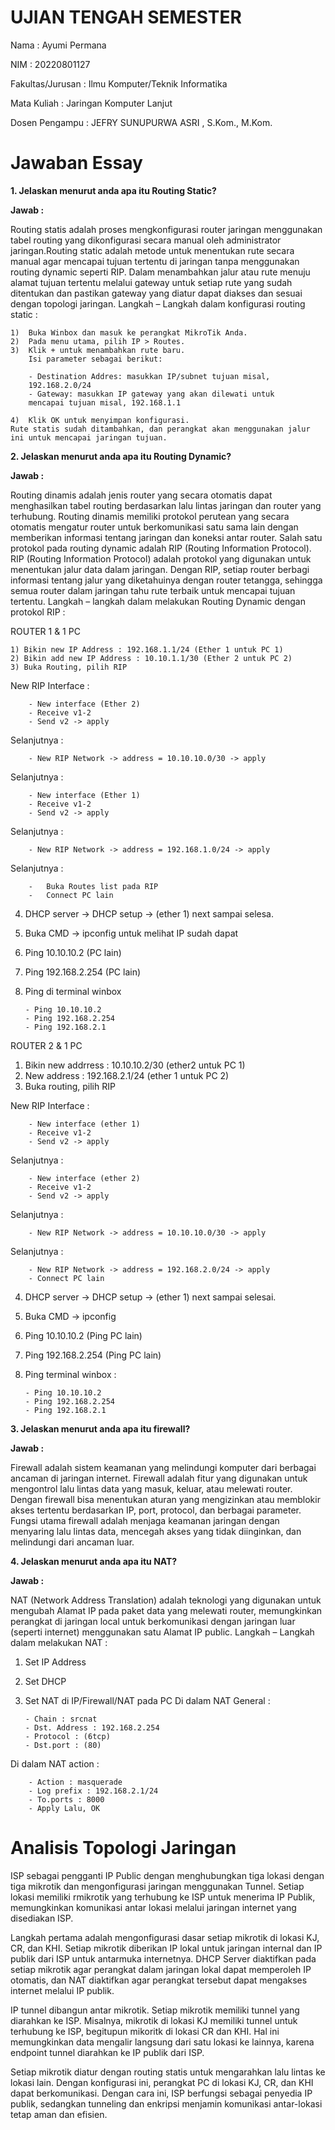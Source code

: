 # **UJIAN TENGAH SEMESTER**

Nama		    	: Ayumi Permana

NIM			        : 20220801127

Fakultas/Jurusan	: Ilmu Komputer/Teknik Informatika

Mata Kuliah		    : Jaringan Komputer Lanjut

Dosen Pengampu	    : JEFRY SUNUPURWA ASRI , S.Kom., M.Kom.

# **Jawaban Essay**

**1. Jelaskan menurut anda apa itu Routing Static?**

**Jawab :**

Routing statis adalah proses mengkonfigurasi router jaringan menggunakan tabel routing yang dikonfigurasi secara manual oleh administrator jaringan.Routing static adalah metode untuk menentukan rute secara manual agar mencapai tujuan tertentu di jaringan tanpa menggunakan routing dynamic seperti RIP. Dalam menambahkan jalur atau rute menuju alamat tujuan tertentu melalui gateway untuk setiap rute yang sudah ditentukan dan pastikan gateway yang diatur dapat diakses dan sesuai dengan topologi jaringan. Langkah – Langkah dalam konfigurasi routing static :

    1)	Buka Winbox dan masuk ke perangkat MikroTik Anda.
    2)	Pada menu utama, pilih IP > Routes.
    3)	Klik + untuk menambahkan rute baru. 
        Isi parameter sebagai berikut: 

        - Destination Addres: masukkan IP/subnet tujuan misal,  
        192.168.2.0/24
        - Gateway: masukkan IP gateway yang akan dilewati untuk  
        mencapai tujuan misal, 192.168.1.1

    4)	Klik OK untuk menyimpan konfigurasi.
    Rute statis sudah ditambahkan, dan perangkat akan menggunakan jalur ini untuk mencapai jaringan tujuan.

**2. Jelaskan menurut anda apa itu Routing Dynamic?**

**Jawab :**

Routing dinamis adalah jenis router yang secara otomatis dapat menghasilkan tabel routing berdasarkan lalu lintas jaringan dan router yang terhubung. Routing dinamis memiliki protokol perutean yang secara otomatis mengatur router untuk berkomunikasi satu sama lain dengan memberikan informasi tentang jaringan dan koneksi antar router. Salah satu protokol pada routing dynamic adalah RIP (Routing Information Protocol). RIP (Routing Information Protocol) adalah protokol yang digunakan untuk menentukan jalur data dalam jaringan. Dengan RIP, setiap router berbagi informasi tentang jalur yang diketahuinya dengan router tetangga, sehingga semua router dalam jaringan tahu rute terbaik untuk mencapai tujuan tertentu. Langkah – langkah dalam melakukan Routing Dynamic dengan protokol RIP :

ROUTER 1 & 1 PC

    1) Bikin new IP Address : 192.168.1.1/24 (Ether 1 untuk PC 1)
    2) Bikin add new IP Address : 10.10.1.1/30 (Ether 2 untuk PC 2)
    3) Buka Routing, pilih RIP

New RIP Interface :

        - New interface (Ether 2)
        - Receive v1-2
        - Send v2 -> apply

Selanjutnya :

        - New RIP Network -> address = 10.10.10.0/30 -> apply

Selanjutnya :

        - New interface (Ether 1)
        - Receive v1-2
        - Send v2 -> apply

Selanjutnya :

        - New RIP Network -> address = 192.168.1.0/24 -> apply

Selanjutnya :

        -	Buka Routes list pada RIP
        -	Connect PC lain

4)	DHCP server -> DHCP setup -> (ether 1) next sampai selesa.
5)	Buka CMD -> ipconfig untuk melihat IP sudah dapat
6)	Ping 10.10.10.2 (PC lain)
7)	Ping 192.168.2.254 (PC lain)
8)	Ping di terminal winbox

        - Ping 10.10.10.2
        - Ping 192.168.2.254
        - Ping 192.168.2.1

ROUTER 2 & 1 PC
1)	Bikin new addrress : 10.10.10.2/30 (ether2 untuk PC 1)
2)	New address : 192.168.2.1/24 (ether 1 untuk PC 2)
3)	Buka routing, pilih RIP

New RIP Interface :

        - New interface (ether 1)
        - Receive v1-2
        - Send v2 -> apply

Selanjutnya :

        - New interface (ether 2)
        - Receive v1-2
        - Send v2 -> apply

Selanjutnya :

        - New RIP Network -> address = 10.10.10.0/30 -> apply

Selanjutnya :

        - New RIP Network -> address = 192.168.2.0/24 -> apply
        - Connect PC lain

4)	DHCP server -> DHCP setup -> (ether 1) next sampai selesai.
5)	Buka CMD -> ipconfig
6)	Ping 10.10.10.2 (Ping PC lain)
7)	Ping 192.168.2.254 (Ping PC lain)

8)	Ping terminal winbox :

        - Ping 10.10.10.2
        - Ping 192.168.2.254
        - Ping 192.168.2.1

**3. Jelaskan menurut anda apa itu firewall?**

**Jawab :**

Firewall adalah sistem keamanan yang melindungi komputer dari berbagai ancaman di jaringan internet. Firewall adalah fitur yang digunakan untuk mengontrol lalu lintas data yang masuk, keluar, atau melewati router. Dengan firewall bisa menentukan aturan yang mengizinkan atau memblokir akses tertentu berdasarkan IP, port, protocol, dan berbagai parameter. Fungsi utama firewall adalah menjaga keamanan jaringan dengan menyaring lalu lintas data, mencegah akses yang tidak diinginkan, dan melindungi dari ancaman luar.

**4. Jelaskan menurut anda apa itu NAT?**

**Jawab :**

NAT (Network Address Translation) adalah teknologi yang digunakan untuk mengubah Alamat IP pada paket data yang melewati router, memungkinkan perangkat di jaringan local untuk berkomunikasi dengan jaringan luar (seperti internet) menggunakan satu Alamat IP public. Langkah – Langkah dalam melakukan NAT :
1)	Set IP Address
2)	Set DHCP
3)	Set NAT di IP/Firewall/NAT pada PC
Di dalam NAT General :

        - Chain : srcnat
        - Dst. Address : 192.168.2.254
        - Protocol : (6tcp)
        - Dst.port : (80)

Di dalam NAT action :

        - Action : masquerade
        - Log prefix : 192.168.2.1/24
        - To.ports : 8000
        - Apply Lalu, OK

# **Analisis Topologi Jaringan**

ISP sebagai pengganti IP Public dengan menghubungkan tiga lokasi dengan tiga mikrotik dan mengonfigurasi jaringan menggunakan Tunnel. Setiap lokasi memiliki rmikrotik yang terhubung ke ISP untuk menerima IP Publik, memungkinkan komunikasi antar lokasi melalui jaringan internet yang disediakan ISP.

Langkah pertama adalah mengonfigurasi dasar setiap mikrotik di lokasi KJ, CR, dan KHI. Setiap mikrotik diberikan IP lokal untuk jaringan internal dan IP publik dari ISP untuk antarmuka internetnya. DHCP Server diaktifkan pada setiap mikrotik agar perangkat dalam jaringan lokal dapat memperoleh IP otomatis, dan NAT diaktifkan agar perangkat tersebut dapat mengakses internet melalui IP publik.

IP tunnel dibangun antar mikrotik. Setiap mikrotik memiliki tunnel yang diarahkan ke ISP. Misalnya, mikrotik di lokasi KJ memiliki tunnel untuk terhubung ke ISP, begitupun mikoritk di lokasi CR dan KHI. Hal ini memungkinkan data mengalir langsung dari satu lokasi ke lainnya, karena endpoint tunnel diarahkan ke IP publik dari ISP.

Setiap mikrotik diatur dengan routing statis untuk mengarahkan lalu lintas ke lokasi lain. Dengan konfigurasi ini, perangkat PC di lokasi KJ, CR, dan KHI dapat berkomunikasi. Dengan cara ini, ISP berfungsi sebagai penyedia IP publik, sedangkan tunneling dan enkripsi menjamin komunikasi antar-lokasi tetap aman dan efisien.

